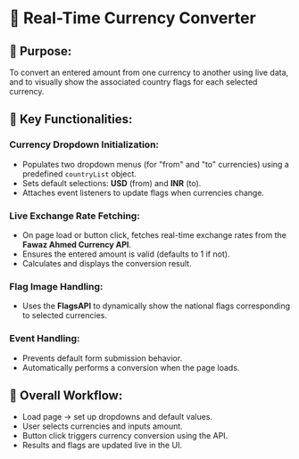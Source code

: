 # 💱 Real-Time Currency Converter
<!DOCTYPE html>
<html lang="en">
<head>
  <meta charset="UTF-8">
</head>
<body>

   <h2>🔹 Purpose:</h2>
    <p>
      To convert an entered amount from one currency to another using live data, and to visually show the associated country flags for each selected currency.
    </p>
    <h2>🔹 Key Functionalities:</h2>

   <h3>Currency Dropdown Initialization:</h3>
    <ul>
      <li>Populates two dropdown menus (for "from" and "to" currencies) using a predefined <code>countryList</code> object.</li>
      <li>Sets default selections: <strong>USD</strong> (from) and <strong>INR</strong> (to).</li>
      <li>Attaches event listeners to update flags when currencies change.</li>
    </ul>

   <h3>Live Exchange Rate Fetching:</h3>
    <ul>
      <li>On page load or button click, fetches real-time exchange rates from the <strong>Fawaz Ahmed Currency API</strong>.</li>
      <li>Ensures the entered amount is valid (defaults to 1 if not).</li>
      <li>Calculates and displays the conversion result.</li>
    </ul>

   <h3>Flag Image Handling:</h3>
    <ul>
      <li>Uses the <strong>FlagsAPI</strong> to dynamically show the national flags corresponding to selected currencies.</li>
    </ul>

   <h3>Event Handling:</h3>
    <ul>
      <li>Prevents default form submission behavior.</li>
      <li>Automatically performs a conversion when the page loads.</li>
    </ul>
    <h2>🔹 Overall Workflow:</h2>
    <ul>
      <li>Load page → set up dropdowns and default values.</li>
      <li>User selects currencies and inputs amount.</li>
      <li>Button click triggers currency conversion using the API.</li>
      <li>Results and flags are updated live in the UI.</li>
    </ul>
</body>
</html>
